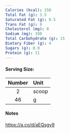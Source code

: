 ```yaml
---
Calories (kcal): 150
Total Fat (g): 3.5
Saturated Fat (g): 0.5
Trans Fat (g): 0
Cholesterol (mg): 0
Sodium (mg): 390
Total Carbohydrate (g): 15
Dietary Fiber (g): 4
Sugars (g): 0.9
Protein (g): 21
---
```

#### Serving Size:

| Number | Unit  |
| :----: | :---- |
|   2    | scoop |
|   46   | g     |
#### Notes

https://a.co/d/aEQsgy9